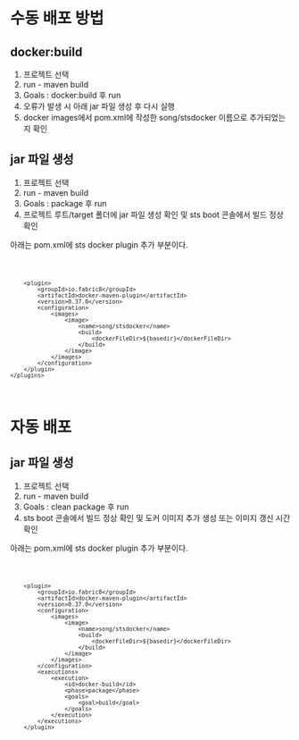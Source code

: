 # 수동 배포 방법

## docker:build

1.  프로젝트 선택
2.  run - maven build
3.  Goals : docker:build 후 run
4.  오류가 발생 시 아래 jar 파일 생성 후 다시 실행
5.  docker images에서 pom.xml에 작성한 song/stsdocker 이름으로 추가되었는지 확인

## jar 파일 생성

1.  프로젝트 선택
2.  run - maven build
3.  Goals : package 후 run
4.  프로젝트 루트/target 폴더에 jar 파일 생성 확인 및 sts boot 콘솔에서 빌드 정상 확인

<note>아래는 pom.xml에 sts docker plugin 추가 부분이다.</note>

<code>

        <plugin>
            <groupId>io.fabric8</groupId>
            <artifactId>docker-maven-plugin</artifactId>
            <version>0.37.0</version>
            <configuration>
                <images>
                    <image>
                        <name>song/stsdocker</name>
                        <build>
                            <dockerFileDir>${basedir}</dockerFileDir>
                        </build>
                    </image>
                </images>
            </configuration>
        </plugin>
    </plugins>

</code>

# 자동 배포

## jar 파일 생성

1.  프로젝트 선택
2.  run - maven build
3.  Goals : clean package 후 run
4.  sts boot 콘솔에서 빌드 정상 확인 및 도커 이미지 추가 생성 또는 이미지 갱신 시간 확인

<note>아래는 pom.xml에 sts docker plugin 추가 부분이다.</note>

<code>

        <plugin>
            <groupId>io.fabric8</groupId>
            <artifactId>docker-maven-plugin</artifactId>
            <version>0.37.0</version>
            <configuration>
                <images>
                    <image>
                        <name>song/stsdocker</name>
                        <build>
                            <dockerFileDir>${basedir}</dockerFileDir>
                        </build>
                    </image>
                </images>
            </configuration>
            <executions>
                <execution>
                    <id>docker-build</id>
                    <phase>package</phase>
                    <goals>
                        <goal>build</goal>
                    </goals>
                </execution>
            </executions>
        </plugin>

</code>
